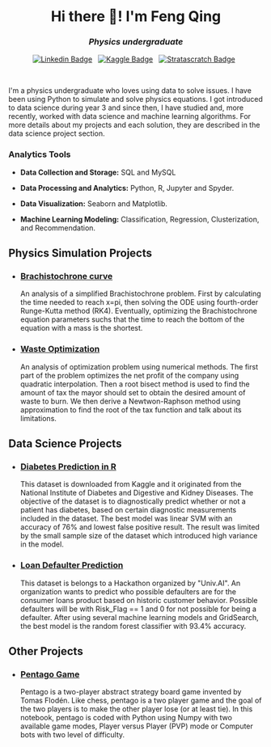<h1 align="center">Hi there 👋! I'm Feng Qing</h1>

<h3 align="center"><i>Physics undergraduate</i></h3>

<div align="center">

[![Linkedin Badge](https://img.shields.io/badge/LinkedIn-0077B5?style=flat&logo=linkedin&logoColor=white)](https://www.linkedin.com/in/chua-feng-qing/)&nbsp;&nbsp;
[![Kaggle Badge](https://img.shields.io/badge/-Kaggle-23BFFF?style=flat&logo=Kaggle&logoColor=white)](https://www.kaggle.com/fengqingg)&nbsp;&nbsp;
[![Stratascratch Badge](https://img.shields.io/badge/MySQL-005C84?style=flat&logo=mysql&logoColor=white)](https://platform.stratascratch.com/user/fengqingg)&nbsp;&nbsp;
    
    
</div>

<br>

I'm a physics undergraduate who loves using data to solve issues. I have been using Python to simulate and solve physics equations. I got introduced to data science during year 3 and since then, I have studied and, more recently, worked with data science and machine learning algorithms. For more details about my projects and each solution, they are described in the data science project section.

### Analytics Tools

* **Data Collection and Storage:** SQL and MySQL

* **Data Processing and Analytics:** Python, R, Jupyter and Spyder.

* **Data Visualization:** Seaborn and Matplotlib.

* **Machine Learning Modeling:** Classification, Regression, Clusterization, and Recommendation.

## Physics Simulation Projects

* ### [Brachistochrone curve](https://github.com/fengqingg/Brachistochrone-curve)

    An analysis of a simplified Brachistochrone problem. First by calculating the time needed to reach x=pi, then solving the ODE using fourth-order Runge-Kutta method (RK4). Eventually, optimizing the Brachistochrone equation parameters suchs that the time to reach the bottom of the equation with a mass is the shortest.

* ### [Waste Optimization](https://github.com/fengqingg/Waste-Optimization-Analysis)

    An analysis of optimization problem using numerical methods. The first part of the problem optimizes the net profit of the company using quadratic interpolation. Then a root bisect method is used to find the amount of tax the mayor should set to obtain the desired amount of waste to burn. We then derive a Newtwon-Raphson method using approximation to find the root of the tax function and talk about its limitations.

## Data Science Projects

* ### [Diabetes Prediction in R](https://github.com/fengqingg/Diabetes-Classification)

    This dataset is downloaded from Kaggle and it originated from the National Institute of Diabetes and Digestive and Kidney Diseases. The objective of the dataset is to diagnostically predict whether or not a patient has diabetes, based on certain diagnostic measurements included in the dataset. The best model was linear SVM with an accuracy of 76% and lowest false positive result. The result was limited by the small sample size of the dataset which introduced high variance in the model.

* ### [Loan Defaulter Prediction](https://github.com/fengqingg/Loan-Prediction)

    This dataset is belongs to a Hackathon organized by "Univ.AI". An organization wants to predict who possible defaulters are for the consumer loans product based on historic customer behavior. Possible defaulters will be with Risk_Flag == 1 and 0 for not possible for being a defaulter. After using several machine learning models and GridSearch, the best model is the random forest classifier with 93.4% accuracy.


## Other Projects

* ### [Pentago Game](https://github.com/fengqingg/Pentago)

    Pentago is a two-player abstract strategy board game invented by Tomas Flodén. Like chess, pentago is a two player game and the goal of the two players is to make the other player lose (or at least tie). In this notebook, pentago is coded with Python using Numpy with two available game modes, Player versus Player (PVP) mode or Computer bots with two level of difficulty.

